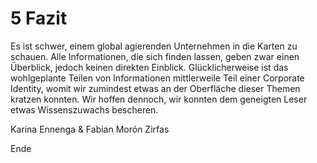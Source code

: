 # 5 Fazit #

Es ist schwer, einem global agierenden Unternehmen in die Karten zu schauen. Alle Informationen, die sich finden lassen, geben zwar einen Überblick, jedoch keinen direkten Einblick. Glücklicherweise ist das wohlgeplante Teilen von Informationen mittlerweile Teil einer Corporate Identity, womit wir zumindest etwas an der Oberfläche dieser Themen kratzen konnten. Wir hoffen dennoch, wir konnten dem geneigten Leser etwas Wissenszuwachs bescheren. 

Karina Ennenga & Fabian Morón Zirfas  

Ende